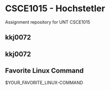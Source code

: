 # CSCE1015 - Hochstetler
Assignment repository for UNT CSCE1015

## kkj0072
## kkj0072

## Favorite Linux Command
$YOUR_FAVORITE_LINUX-COMMAND
